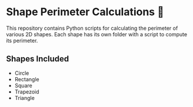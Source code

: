# Shape Perimeter Calculations 📏

This repository contains Python scripts for calculating the perimeter of various 2D shapes. Each shape has its own folder with a script to compute its perimeter.

## Shapes Included
- Circle
- Rectangle
- Square
- Trapezoid
- Triangle
